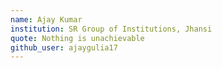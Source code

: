```yaml
---
name: Ajay Kumar
institution: SR Group of Institutions, Jhansi
quote: Nothing is unachievable
github_user: ajaygulia17
---
```

